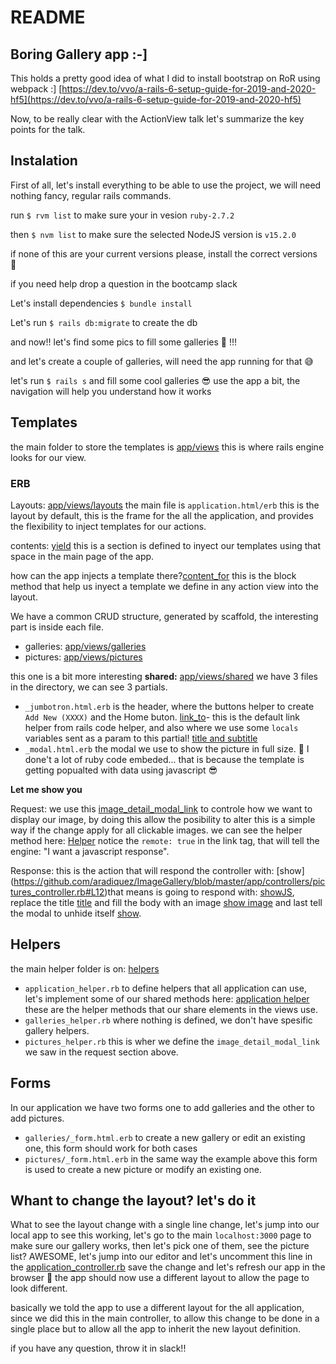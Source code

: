 # README

## Boring Gallery app :-]

This holds a pretty good idea of what I did to install bootstrap on RoR using webpack :]
[https://dev.to/vvo/a-rails-6-setup-guide-for-2019-and-2020-hf5](https://dev.to/vvo/a-rails-6-setup-guide-for-2019-and-2020-hf5)

Now, to be really clear with the ActionView talk let's summarize the key points for the talk.

## Instalation

First of all, let's install everything to be able to use the project, we will need nothing fancy, regular rails commands.

run `$ rvm list` to make sure your in vesion `ruby-2.7.2`

then `$ nvm list` to make sure the selected NodeJS version is `v15.2.0`

if none of this are your current versions please, install the correct versions 🙌

if you need help drop a question in the bootcamp slack

Let's install dependencies `$ bundle install`

Let's run `$ rails db:migrate` to create the db

and now!! let's find some pics to fill some galleries 🎉 !!!

and let's create a couple of galleries, will need the app running for that 😅

let's run `$ rails s` and fill some cool galleries 😎 use the app a bit, the navigation will help you understand how it works

## Templates

the main folder to store the templates is [app/views](https://github.com/aradiquez/ImageGallery/tree/master/app/views) this is where rails engine looks for our view.

### ERB

Layouts: [app/views/layouts](https://github.com/aradiquez/ImageGallery/tree/master/app/views/layouts) the main file is `application.html/erb` this is the layout by default, this is the frame for the all the application, and provides the flexibility to inject templates for our actions.

contents: [yield](https://github.com/aradiquez/ImageGallery/blob/master/app/views/layouts/application.html.erb#L15) this is a section is defined to inyect our templates using that space in the main page of the app.

how can the app injects a template there?[content_for](https://github.com/aradiquez/ImageGallery/blob/master/app/views/galleries/index.html.erb#L1) this is the block method that help us inyect a template we define in any action view into the layout.

We have a common CRUD structure, generated by scaffold, the interesting part is inside each file.

- galleries: [app/views/galleries](https://github.com/aradiquez/ImageGallery/tree/master/app/views/galleries)
- pictures: [app/views/pictures](https://github.com/aradiquez/ImageGallery/tree/master/app/views/pictures)

this one is a bit more interesting **shared:** [app/views/shared](https://github.com/aradiquez/ImageGallery/tree/master/app/views/shared) we have 3 files in the directory, we can see 3 partials.

- `_jumbotron.html.erb` is the header, where the buttons helper to create `Add New (XXXX)` and the Home buton. [link_to](https://github.com/aradiquez/ImageGallery/blob/master/app/views/shared/_jumbotron.html.erb#L9-L10)- this is the default link helper from rails code helper, and also where we use some `locals` variables sent as a param to this partial! [title and subtitle](https://github.com/aradiquez/ImageGallery/blob/master/app/views/shared/_jumbotron.html.erb#L4-L6)
- `_modal.html.erb` the modal we use to show the picture in full size. 🤔 I done't a lot of ruby code embeded... that is because the template is getting popualted with data using javascript 😎

**Let me show you**

Request: we use this [image_detail_modal_link](https://github.com/aradiquez/ImageGallery/blob/master/app/views/pictures/show.html.erb#L4) to controle how we want to display our image, by doing this allow the posibility to alter this is a simple way if the change apply for all clickable images.
we can see the helper method here: [Helper](https://github.com/aradiquez/ImageGallery/blob/master/app/helpers/pictures_helper.rb#L2) notice the `remote: true` in the link tag, that will tell the engine: "I want a javascript response".

Response: this is the action that will respond the controller with: [show] (https://github.com/aradiquez/ImageGallery/blob/master/app/controllers/pictures_controller.rb#L12)that means is going to respond with: [showJS](https://github.com/aradiquez/ImageGallery/blob/master/app/views/pictures/show.js.erb), replace the title [title](https://github.com/aradiquez/ImageGallery/blob/master/app/views/pictures/show.js.erb#L2) and fill the body with an image [show image](https://github.com/aradiquez/ImageGallery/blob/master/app/views/pictures/show.js.erb#L4) and last tell the modal to unhide itself [show](https://github.com/aradiquez/ImageGallery/blob/master/app/views/pictures/show.js.erb#L5).

## Helpers

the main helper folder is on: [helpers](https://github.com/aradiquez/ImageGallery/tree/master/app/helpers)

- `application_helper.rb` to define helpers that all application can use, let's implement some of our shared methods here: [application helper](https://github.com/aradiquez/ImageGallery/blob/master/app/helpers/application_helper.rb) these are the helper methods that our share elements in the views use.
- `galleries_helper.rb` where nothing is defined, we don't have spesific gallery helpers.
- `pictures_helper.rb` this is wher we define the `image_detail_modal_link` we saw in the request section above.

## Forms

In our application we have two forms one to add galleries and the other to add pictures.

- `galleries/_form.html.erb` to create a new gallery or edit an existing one, this form should work for both cases
- `pictures/_form.html.erb` in the same way the example above this form is used to create a new picture or modify an existing one.

## Whant to change the layout? let's do it

What to see the layout change with a single line change, let's jump into our local app to see this working, let's go to the main `localhost:3000` page to make sure our gallery works, then let's pick one of them, see the picture list? AWESOME, let's jump into our editor and let's uncomment this line in the [application_controller.rb](https://github.com/aradiquez/ImageGallery/blob/master/app/controllers/application_controller.rb#L2) save the change and let's refresh our app in the browser 🎉 the app should now use a different layout to allow the page to look different.

basically we told the app to use a different layout for the all application, since we did this in the main controller, to allow this change to be done in a single place but to allow all the app to inherit the new layout definition.

if you have any question, throw it in slack!!
